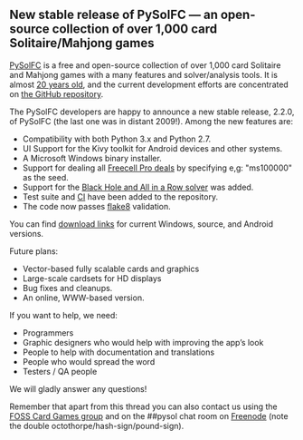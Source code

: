 ## New stable release of PySolFC — an open-source collection of over 1,000 card Solitaire/Mahjong games

[PySolFC](http://pysolfc.sourceforge.net/) is a free and open-source collection of over 1,000 card Solitaire and Mahjong games with a many features and solver/analysis tools. It is almost [20 years old](http://solitaire.vegard2.net/pysol.html]), and the current development efforts are concentrated on [the GitHub repository](https://github.com/shlomif/PySolFC).

The PySolFC developers are happy to announce a new stable release, 2.2.0, of PySolFC (the last one was in distant 2009!). Among the new features are:

* Compatibility with both Python 3.x and Python 2.7.
* UI Support for the Kivy toolkit for Android devices and other systems.
* A Microsoft Windows binary installer.
* Support for dealing all [Freecell Pro deals](http://fc-solve.shlomifish.org/faq.html#what_are_ms_deals) by specifying e,g: "ms100000" as the seed.
* Support for the [Black Hole and All in a Row solver](http://www.shlomifish.org/open-source/projects/black-hole-solitaire-solver/) was added.
* Test suite and [CI](https://en.wikipedia.org/wiki/Continuous_integration) have been added to the repository.
* The code now passes [flake8](https://pypi.python.org/pypi/flake8) validation.

You can find [download links](https://sourceforge.net/projects/pysolfc/files/PySolFC/) for current Windows, source, and Android versions.

Future plans:

* Vector-based fully scalable cards and graphics
* Large-scale cardsets for HD displays
* Bug fixes and cleanups.
* An online, WWW-based version.

If you want to help, we need:

* Programmers
* Graphic designers who would help with improving the app’s look
* People to help with documentation and translations
* People who would spread the word
* Testers / QA people

We will gladly answer any questions!

Remember that apart from this thread you can also contact us using the [FOSS Card Games group](https://groups.google.com/forum/#!forum/foss-card-games) and on the ##pysol chat room on [Freenode](http://freenode.net/) (note the double octothorpe/hash-sign/pound-sign).
